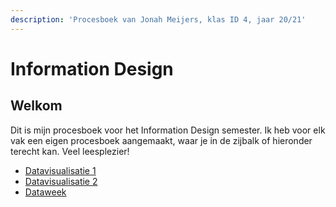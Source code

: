 ```yaml
---
description: 'Procesboek van Jonah Meijers, klas ID 4, jaar 20/21'
---
```


# Information Design

## Welkom

Dit is mijn procesboek voor het Information Design semester. Ik heb voor elk vak een eigen procesboek aangemaakt, waar je in de zijbalk of hieronder terecht kan. Veel leesplezier!

* [Datavisualisatie 1](datavisualisatie-1/inleiding.md)
* [Datavisualisatie 2](datavisualisatie-2/snoepgoed.md)
* [Dataweek](https://github.com/theonejonahgold/information_design/tree/86e6ed3436723910172062feb71d40b1c7574a97/dataweek/dataweek.md)


